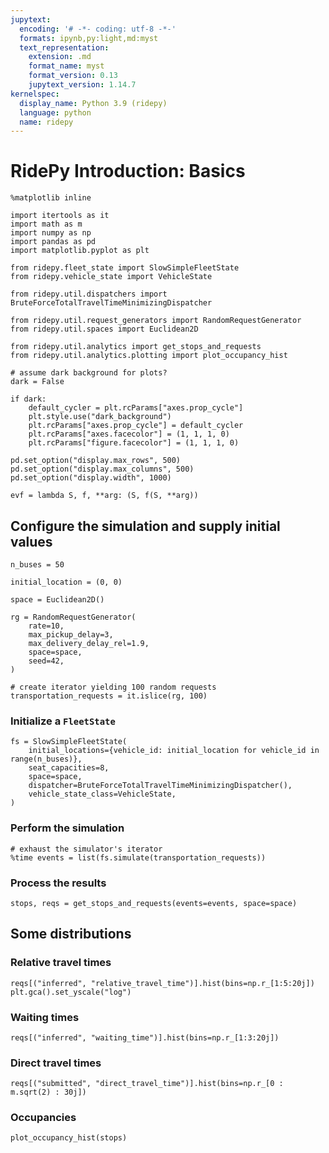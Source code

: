 ```yaml
---
jupytext:
  encoding: '# -*- coding: utf-8 -*-'
  formats: ipynb,py:light,md:myst
  text_representation:
    extension: .md
    format_name: myst
    format_version: 0.13
    jupytext_version: 1.14.7
kernelspec:
  display_name: Python 3.9 (ridepy)
  language: python
  name: ridepy
---
```


# RidePy Introduction: Basics

```{code-cell}
%matplotlib inline

import itertools as it
import math as m
import numpy as np
import pandas as pd
import matplotlib.pyplot as plt
```

```{code-cell}
from ridepy.fleet_state import SlowSimpleFleetState
from ridepy.vehicle_state import VehicleState

from ridepy.util.dispatchers import BruteForceTotalTravelTimeMinimizingDispatcher

from ridepy.util.request_generators import RandomRequestGenerator
from ridepy.util.spaces import Euclidean2D

from ridepy.util.analytics import get_stops_and_requests
from ridepy.util.analytics.plotting import plot_occupancy_hist
```

```{code-cell}
# assume dark background for plots?
dark = False

if dark:
    default_cycler = plt.rcParams["axes.prop_cycle"]
    plt.style.use("dark_background")
    plt.rcParams["axes.prop_cycle"] = default_cycler
    plt.rcParams["axes.facecolor"] = (1, 1, 1, 0)
    plt.rcParams["figure.facecolor"] = (1, 1, 1, 0)
```

```{code-cell}
pd.set_option("display.max_rows", 500)
pd.set_option("display.max_columns", 500)
pd.set_option("display.width", 1000)

evf = lambda S, f, **arg: (S, f(S, **arg))
```

## Configure the simulation and supply initial values

```{code-cell}
n_buses = 50

initial_location = (0, 0)

space = Euclidean2D()

rg = RandomRequestGenerator(
    rate=10,
    max_pickup_delay=3,
    max_delivery_delay_rel=1.9,
    space=space,
    seed=42,
)

# create iterator yielding 100 random requests
transportation_requests = it.islice(rg, 100)
```

### Initialize a `FleetState`

```{code-cell}
fs = SlowSimpleFleetState(
    initial_locations={vehicle_id: initial_location for vehicle_id in range(n_buses)},
    seat_capacities=8,
    space=space,
    dispatcher=BruteForceTotalTravelTimeMinimizingDispatcher(),
    vehicle_state_class=VehicleState,
)
```

### Perform the simulation

```{code-cell}
# exhaust the simulator's iterator
%time events = list(fs.simulate(transportation_requests))
```

### Process the results

```{code-cell}
stops, reqs = get_stops_and_requests(events=events, space=space)
```

## Some distributions
### Relative travel times

```{code-cell}
reqs[("inferred", "relative_travel_time")].hist(bins=np.r_[1:5:20j])
plt.gca().set_yscale("log")
```

### Waiting times

```{code-cell}
reqs[("inferred", "waiting_time")].hist(bins=np.r_[1:3:20j])
```

### Direct travel times

```{code-cell}
reqs[("submitted", "direct_travel_time")].hist(bins=np.r_[0 : m.sqrt(2) : 30j])
```

### Occupancies

```{code-cell}
plot_occupancy_hist(stops)
```
